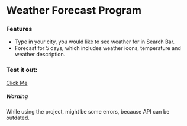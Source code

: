 # Weather Forecast Program

### Features
- Type in your city, you would like to see weather for in Search Bar.
- Forecast for 5 days, which includes weather icons, temperature and weather description.

### Test it out:
[Click Me](https://danbilous1.github.io/Weather-Forecast/)

##### Warning
While using the project, might be some errors, because API can be outdated.

